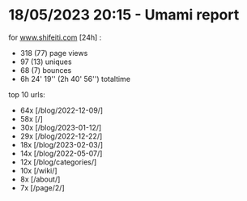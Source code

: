 # 18/05/2023 20:15 - Umami report
for www.shifeiti.com [24h] :

 - 318 (77) page views
 - 97 (13) uniques
 - 68 (7) bounces
 - 6h 24' 19'' (2h 40' 56'') totaltime


top 10 urls:
 - 64x [/blog/2022-12-09/]
 - 58x [/]
 - 30x [/blog/2023-01-12/]
 - 29x [/blog/2022-12-22/]
 - 18x [/blog/2023-02-03/]
 - 14x [/blog/2022-05-07/]
 - 12x [/blog/categories/]
 - 10x [/wiki/]
 - 8x [/about/]
 - 7x [/page/2/]


